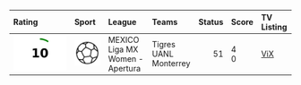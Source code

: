 | Rating                                                                                                                                 | Sport                                                                                                        | League                             | Teams                    |   Status | Score   | TV Listing                                       |
|:---------------------------------------------------------------------------------------------------------------------------------------|:-------------------------------------------------------------------------------------------------------------|:-----------------------------------|:-------------------------|---------:|:--------|:-------------------------------------------------|
| <img src="https://raw.githubusercontent.com/BlakeDuncan25/Donut-SVG-Ratings/bac4e4a278175106499642192132b1786a9aec38/10.svg" alt="10"> | <img src="https://raw.githubusercontent.com/BlakeDuncan25/Donut-SVG-Ratings/master/soccer.png" alt="Soccer"> | MEXICO<br>Liga MX Women - Apertura | Tigres UANL<br>Monterrey |       51 | 4<br>0  | <a href="https://vix.com/es-es/deportes">ViX</a> |